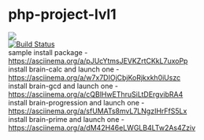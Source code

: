 # php-project-lvl1
<a href="https://codeclimate.com/github/ljapkin-roman/php-project-lvl1/maintainability"><img src="https://api.codeclimate.com/v1/badges/c5f8ef19c43333cf2a22/maintainability" /></a> <br/>
[![Build Status](https://travis-ci.org/ljapkin-roman/php-project-lvl1.svg?branch=master)](https://travis-ci.org/ljapkin-roman/php-project-lvl1) <br/>
sample install package - https://asciinema.org/a/pJUcYtmsJEVKZrtCKkL7uxoPp <br/>
install brain-calc and launch one - https://asciinema.org/a/w7x7DIOjCbjKoRjkxkh0iUszc<br/>
install brain-gcd and launch one - https://asciinema.org/a/cQBlHwEThruSiLtDErgvibRA4<br/>
install brain-progression and launch one - https://asciinema.org/a/sfUMATs8mvL7LNgzIHrFfS5Lx<br/>
install brain-prime and launch one - https://asciinema.org/a/dM42H46eLWGLB4LTw2As4Zziv<br/>
